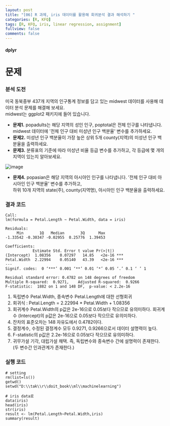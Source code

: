 ```yaml
---
layout: post
title: "[06] R 과제, iris 데이터를 활용해 회귀분석 결과 해석하기 "
categories: [R, KFQ]
tags: [R, KFQ, iris, linear regression, assignment]
fullview: false
comments: false
---
```


#### dplyr



# **문제**
### 분석 도전
미국 동북중부 437개 지역의 인구통계 정보를 담고 있는 midwest 데이터를 사용해 데이터 분석 문제를 해결해 보세요.    
midwest는 ggplot2 패키지에 들어 있습니다.   
+ __문제1.__ popadults는 해당 지역의 성인 인구, poptotal은 전체 인구를 나타냅니다. midwest 데이터에 '전체 인구 대비 미성년 인구 백분율' 변수를 추가하세요.   
+ __문제2.__ 미성년 인구 백분율이 가장 높은 상위 5개 county(지역)의 미성년 인구 백분율을 출력하세요.   
+ __문제3.__ 분류표의 기준에 따라 미성년 비율 등급 변수를 추가하고, 각 등급에 몇 개의 지역이 있는지 알아보세요.   

![image](https://user-images.githubusercontent.com/84369912/126747506-8ae34da4-a3f7-47a5-b14c-b21bce1d81df.png)

+ __문제4.__ popasian은 해당 지역의 아시아인 인구를 나타냅니다. '전체 인구 대비 아시아인 인구 백분율' 변수를 추가하고,   
하위 10개 지역의 state(주), county(지역명), 아시아인 인구 백분율을 출력하세요.   


### 결과 코드
```
Call:
lm(formula = Petal.Length ~ Petal.Width, data = iris)

Residuals:
     Min       1Q   Median       3Q      Max 
-1.33542 -0.30347 -0.02955  0.25776  1.39453 

Coefficients:
            Estimate Std. Error t value Pr(>|t|)    
(Intercept)  1.08356    0.07297   14.85   <2e-16 ***
Petal.Width  2.22994    0.05140   43.39   <2e-16 ***
---
Signif. codes:  0 ‘***’ 0.001 ‘**’ 0.01 ‘*’ 0.05 ‘.’ 0.1 ‘ ’ 1

Residual standard error: 0.4782 on 148 degrees of freedom
Multiple R-squared:  0.9271,	Adjusted R-squared:  0.9266 
F-statistic:  1882 on 1 and 148 DF,  p-value: < 2.2e-16
```

1. 독립변수 Petal.Width, 종속변수 Petal.Length에 대한 선형회귀
2. 회귀식 : Petal.Length = 2.22994 * Petal.Width + 1.08356
3. 회귀계수 Petal.Width의 p값은 2e-16으로 0.05보다 작으므로 유의미하다.
   회귀계수 (Intercept)의 p값은 2e-16으로 0.05보다 작으므로 유의미하다.
4. 잔차의 표준오차는 148 자유도에서 0.4782이다.
5. 결정계수, 수정된 결정계수 모두 0.9271, 0.9266으로서 데이터 설명력이 높다.
6. F-statistic의 p값은 2.2e-16으로 0.05보다 작으므로 유의미하다.
7. 귀무가설 기각, 대립가설 채택. 즉, 독립변수와 종속변수 간에 설명력이 존재한다. 
(두 변수간 인과관계가 존재한다.)


### 실행 코드
```
# setting
rm(list=ls())
getwd()
setwd("D:\\tak\\r\\doit_book\\ml\\machinelearning")

# iris data로
data(iris)
head(iris)
str(iris)
result <- lm(Petal.Length~Petal.Width,iris)
summary(result)
```